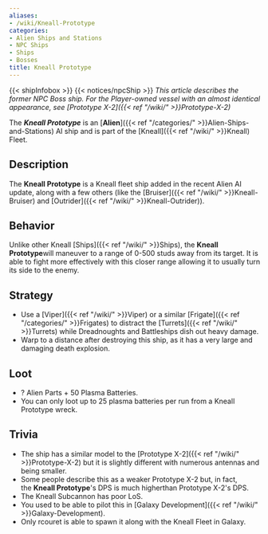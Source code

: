 ```yaml
---
aliases:
- /wiki/Kneall-Prototype
categories:
- Alien Ships and Stations
- NPC Ships
- Ships
- Bosses
title: Kneall Prototype
---
```


{{< shipInfobox >}} {{< notices/npcShip >}} _This article describes the former NPC Boss ship. For the Player-owned vessel with an almost identical appearance, see [Prototype X-2]({{< ref "/wiki/" >}}Prototype-X-2)_

The **_Kneall Prototype_** is an [**Alien**]({{< ref "/categories/" >}}Alien-Ships-and-Stations) AI ship and is part of the [Kneall]({{< ref "/wiki/" >}}Kneall) Fleet.

## Description

The **Kneall Prototype** is a Kneall fleet ship added in the recent Alien AI update, along with a few others (like the [Bruiser]({{< ref "/wiki/" >}}Kneall-Bruiser) and [Outrider]({{< ref "/wiki/" >}}Kneall-Outrider)).

## Behavior

Unlike other Kneall [Ships]({{< ref "/wiki/" >}}Ships), the **Kneall Prototype**will maneuver to a range of 0-500 studs away from its target. It is able to fight more effectively with this closer range allowing it to usually turn its side to the enemy.  

## Strategy

- Use a [Viper]({{< ref "/wiki/" >}}Viper) or a similar [Frigate]({{< ref "/categories/" >}}Frigates) to distract the [Turrets]({{< ref "/wiki/" >}}Turrets) while Dreadnoughts and Battleships dish out heavy damage.
- Warp to a distance after destroying this ship, as it has a very large and damaging death explosion.

## Loot

- ? Alien Parts + 50 Plasma Batteries.
- You can only loot up to 25 plasma batteries per run from a Kneall Prototype wreck.

## Trivia

- The ship has a similar model to the [Prototype X-2]({{< ref "/wiki/" >}}Prototype-X-2) but it is slightly different with numerous antennas and being smaller.
- Some people describe this as a weaker Prototype X-2 but, in fact, the **Kneall Prototype**'s DPS is much higherthan Prototype X-2's DPS.
- The Kneall Subcannon has poor LoS.
- You used to be able to pilot this in [Galaxy Development]({{< ref "/wiki/" >}}Galaxy-Development).
- Only rcouret is able to spawn it along with the Kneall Fleet in Galaxy.